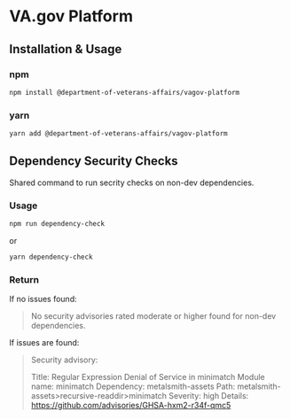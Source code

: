 # VA.gov Platform

## Installation & Usage

### npm

```bash
npm install @department-of-veterans-affairs/vagov-platform
```

### yarn

```bash
yarn add @department-of-veterans-affairs/vagov-platform
```

## Dependency Security Checks

Shared command to run secrity checks on non-dev dependencies.

### Usage

```bash
npm run dependency-check
```

or

```bash
yarn dependency-check
```

### Return

If no issues found:
> No security advisories rated moderate or higher found for non-dev dependencies.

If issues are found:
> Security advisory:
>
> Title: Regular Expression Denial of Service in minimatch
  Module name: minimatch
  Dependency: metalsmith-assets
  Path: metalsmith-assets>recursive-readdir>minimatch
  Severity: high
  Details: https://github.com/advisories/GHSA-hxm2-r34f-qmc5